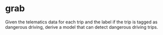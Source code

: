 # grab
Given the telematics data for each trip and the label if the trip is tagged as dangerous driving, derive a model that can detect dangerous driving trips.
